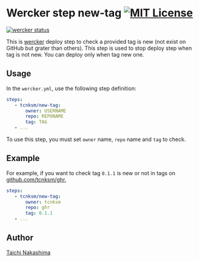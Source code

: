 Wercker step new-tag [![MIT License](http://img.shields.io/badge/license-MIT-blue.svg?style=flat-square)](https://github.com/tcnksm/wercker-step-new-tag/blob/master/LICENCE)
====

[![wercker status](https://app.wercker.com/status/8ec8c2add29b06a111fa1501f1e7523d/m "wercker status")](https://app.wercker.com/project/bykey/8ec8c2add29b06a111fa1501f1e7523d)

This is [wercker](http://wercker.com/) deploy step to check a provided tag is new (not exist on GitHub but grater than others). This step is used to stop deploy step when tag is not new. You can deploy only when tag new one.

## Usage

In the `wercker.yml`, use the following step definition:

```yaml
steps:
   - tcnksm/new-tag:
       owner: USERNAME
       repo: REPONAME
       tag: TAG
   - ...
```

To use this step, you must set `owner` name, `repo` name and `tag` to check.

## Example

For example, if you want to check tag `0.1.1` is new or not in tags on [github.com/tcnksm/ghr](github.com/tcnksm/ghr), 

```yaml
steps:
   - tcnksm/new-tag:
       owner: tcnksm
       repo: ghr
       tag: 0.1.1
   - ...
```

## Author

[Taichi Nakashima](https://github.com/tcnksm)
